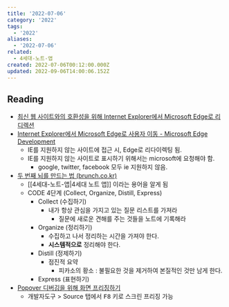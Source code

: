 ```yaml
---
title: '2022-07-06'
category: '2022'
tags:
  - '2022'
aliases:
  - '2022-07-06'
related:
  - 4세대-노트-앱
created: 2022-07-06T00:12:00.000Z
updated: 2022-09-06T14:00:06.152Z
---
```


## Reading

- [최신 웹 사이트와의 호환성을 위해 Internet Explorer에서 Microsoft Edge로 리디렉션](https://docs.microsoft.com/ko-kr/deployedge/edge-learnmore-neededge)
- [Internet Explorer에서 Microsoft Edge로 사용자 이동 - Microsoft Edge Development](https://docs.microsoft.com/ko-kr/microsoft-edge/web-platform/ie-to-microsoft-edge-redirection)
  - IE를 지원하지 않는 사이트에 접근 시, Edge로 리다이렉팅 됨.
  - IE를 지원하지 않는 사이트로 표시하기 위해서는 microsoft에 요청해야 함.
    - google, twitter, facebook 모두 ie 지원하지 않음.
- [두 번째 뇌를 만드는 법 (brunch.co.kr)](https://brunch.co.kr/@analysisman/11)
  - [[4세대-노트-앱|4세대 노트 앱]] 이라는 용어을 알게 됨
  - CODE 4단계 (Collect, Organize, Distill, Express)
    - Collect (수집하기)
      - 내가 항상 관심을 가지고 있는 질문 리스트를 가져라
        - 질문에 새로운 견해를 주는 것들을 노트에 기록해라
    - Organize (정리하기)
      - 수집하고 나서 정리하는 시간을 가져야 한다.
      - **시스템적으로** 정리해야 한다.
    - Distill (정제하기)
      - 점진적 요약
        - 피카소의 황소 : 불필요한 것을 제거하여 본질적인 것만 남게 한다.
    - Express (표현하기)
- [Popover 디버깅을 위해 화면 프리징하기](https://stackoverflow.com/a/17932238)
  - 개발자도구 > Source 탭에서 <kbd>F8</kbd> 키로 스크린 프리징 가능
